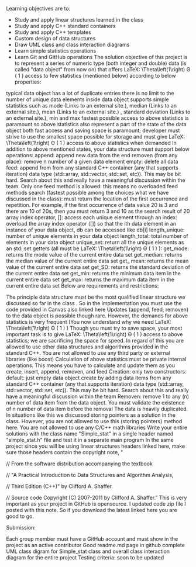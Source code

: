Learning objectives are to:
- Study and apply linear structures learned in the class
- Study and apply C++ standard containers
- Study and apply C++ templates
- Custom design of data structures
- Draw   UML class and class interaction diagrams
- Learn simple statistics operations 
- Learn Git and GitHub operations
The solution objective of this project is to represent a series of numeric type (both integer and double) data (is called "data object" from now on) that offers LaTeX: \Theta\left(1\right)
Θ
(
1
)
 access to few statistics (mentioned below)  according to below properties:

typical data object has a lot of duplicate entries 
there is no limit to the number of unique data elements inside
data object supports simple statistics such as mode (Links to an external site.), median (Links to an external site.), mean (Links to an external site.) ,  standard deviation (Links to an external site.), min and max
fastest possible access to above statistics is paramount
so above statistics also represent a part of the state of the data object
both fast access and saving space is paramount; developer must strive to use the smallest space possible for storage and must give LaTeX: \Theta\left(1\right)
Θ
(
1
)
 access to above statistics when demanded
In addition to above mentioned states, your data structure must support below operations:
append: append new data from the end
removen (from any place): remove n number of a given data element
empty: delete all data
feed: append from from any standard C++ container (any that supports iteration) data type (std::array, std::vector, std::set, etc)). This may be bit hard. Search about this and really have a meaningful discussion within the team.  Only one feed method is allowed: this means no overloaded feed methods
search (fastest possible among the choices what we have  discussed in the class): must return the location of the first occurrence and repetition. For example, if the first occurrence of data value 20 is 3  and there are 10 of 20s, then you must return 3 and 10 as the search result of 20
array index operator, []: access each unique element through an index: overload the array index operator ([]) so that the ith data element in an instance of your data object, db can be accessed like db[i]
length_unique: number of unique elements in your data object
length_total: total number of elements in your data object
unique_set: return all the unique elements as an std::set
getters (all must be LaTeX: \Theta\left(1\right)
Θ
(
1
)
):
get_mode: returns the mode value of the current entire data set
get_median: returns the median value of the current entire data set
get_ mean: returns the mean value of the current entire data set
get_SD: returns the standard deviation  of the current entire data set
get_min: returns the minimum data item in the current entire data set
get_max: returns the maximum data item in the current entire data set 
Below are requirements and restrictions:

The principle data structure must be the most qualified linear structure we discussed so far in the class . So in the implementation you must use the code provided in Canvas also linked here
Updates (append, feed, removen) to the data object is possible though rare. However, the demands for above statistics is very frequent (You now understand why we need LaTeX: \Theta\left(1\right)
Θ
(
1
)
)
Though you must try to save space, your most important task is to give LaTeX: \Theta\left(1\right)
Θ
(
1
)
access to above statistics; we are sacrificing the space for speed. In regard of this you are allowed to use other data structures and algorithms provided in the standard C++. You are not allowed to use any third party or external libraries (like boost)
Calculation of above statistics must be private internal operations. This means you have to calculate and update them as you create, insert, append, removen, and feed
Creation: only two constructors:
default: just empty data object
create by adding data items from any standard C++ container (any that supports iteration) data type (std::array, std::vector, std::set, etc)). This may be bit hard. Search about this and really have a meaningful discussion within the team
Removen: remove 1 to any (n) number of data item from the data object. You must validate the existence of n number of data item before the removal 
The data is heavily duplicated. In situations like this we discussed storing pointers as a solution in the class. However, you are not allowed to use this (storing pointers) method here.
You are not allowed to use any C/C++ math libraries
Write your entire solutions with the class name "Simple_stat" in a single header named "simple_stat.h" file and test it in a separate main program
In the same project since you will be using linear structures headers linked here, make sure those headers contain the copyright note, "

// From the software distribution accompanying the textbook

// "A Practical Introduction to Data Structures and Algorithm Analysis,

// Third Edition (C++)" by Clifford A. Shaffer.

// Source code Copyright (C) 2007-2011 by Clifford A. Shaffer."
This is very important as your project in GitHub is opensource. 
I updated code zip file I posted with this note. So if you download 
the latest linked here you are good to go.

Submission:

Each group member must have a GitHub account and must show in the project as an active contributor
Good readme.md page in github 
complete UML class digram for Simple_stat class and overall class interaction diagram for the entire project
Testing criteria: soon to be updated

